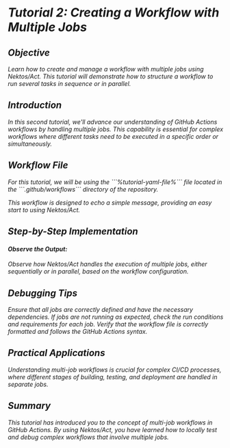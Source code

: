 <var name="tutorial-number" value="2"/>
<var name="tutorial-yaml-file" value="tutorial-%tutorial-number%.yml"></var>
<var name="act-command" value="act -W .github/workflows/%tutorial-yaml-file%"></var>

# Tutorial 2: Creating a Workflow with Multiple Jobs

## Objective
Learn how to create and manage a workflow with multiple jobs using Nektos/Act. This tutorial will demonstrate how to structure a workflow to run several tasks in sequence or in parallel.

## Introduction
In this second tutorial, we'll advance our understanding of GitHub Actions workflows by handling multiple jobs. This capability is essential for complex workflows where different tasks need to be executed in a specific order or simultaneously.


## Workflow File
<snippet id="workflow-directory">
For this tutorial, we will be using the ```%tutorial-yaml-file%``` file located in the ```.github/workflows``` directory of the repository.
</snippet>

This workflow is designed to echo a simple message, providing an easy start to using Nektos/Act.

## Step-by-Step Implementation
<include from="Running-a-Workflow.md" element-id="step-by-step"/>



#### Observe the Output:
Observe how Nektos/Act handles the execution of multiple jobs, either sequentially or in parallel, based on the workflow configuration.

## Debugging Tips
Ensure that all jobs are correctly defined and have the necessary dependencies.
If jobs are not running as expected, check the run conditions and requirements for each job.
Verify that the workflow file is correctly formatted and follows the GitHub Actions syntax.

## Practical Applications
Understanding multi-job workflows is crucial for complex CI/CD processes, where different stages of building, testing, and deployment are handled in separate jobs.

## Summary
This tutorial has introduced you to the concept of multi-job workflows in GitHub Actions. By using Nektos/Act, you have learned how to locally test and debug complex workflows that involve multiple jobs.
